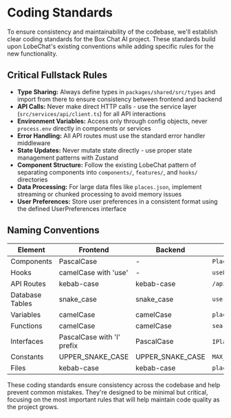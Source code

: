 # Coding Standards

To ensure consistency and maintainability of the codebase, we'll establish clear coding standards for the Box Chat AI project. These standards build upon LobeChat's existing conventions while adding specific rules for the new functionality.

## Critical Fullstack Rules

- **Type Sharing:** Always define types in `packages/shared/src/types` and import from there to ensure consistency between frontend and backend
- **API Calls:** Never make direct HTTP calls - use the service layer (`src/services/api/client.ts`) for all API interactions
- **Environment Variables:** Access only through config objects, never `process.env` directly in components or services
- **Error Handling:** All API routes must use the standard error handler middleware
- **State Updates:** Never mutate state directly - use proper state management patterns with Zustand
- **Component Structure:** Follow the existing LobeChat pattern of separating components into `components/`, `features/`, and `hooks/` directories
- **Data Processing:** For large data files like `places.json`, implement streaming or chunked processing to avoid memory issues
- **User Preferences:** Store user preferences in a consistent format using the defined UserPreferences interface

## Naming Conventions

| Element | Frontend | Backend | Example |
|---------|----------|---------|---------|
| Components | PascalCase | - | `PlaceCard.tsx` |
| Hooks | camelCase with 'use' | - | `usePlaceSearch.ts` |
| API Routes | kebab-case | kebab-case | `/api/places/search` |
| Database Tables | snake_case | snake_case | `user_itineraries` |
| Variables | camelCase | camelCase | `placeData` |
| Functions | camelCase | camelCase | `searchPlaces()` |
| Interfaces | PascalCase with 'I' prefix | PascalCase | `IPlace`, `IItinerary` |
| Constants | UPPER_SNAKE_CASE | UPPER_SNAKE_CASE | `MAX_RESULTS` |
| Files | kebab-case | kebab-case | `place-service.ts` |

These coding standards ensure consistency across the codebase and help prevent common mistakes. They're designed to be minimal but critical, focusing on the most important rules that will help maintain code quality as the project grows.
